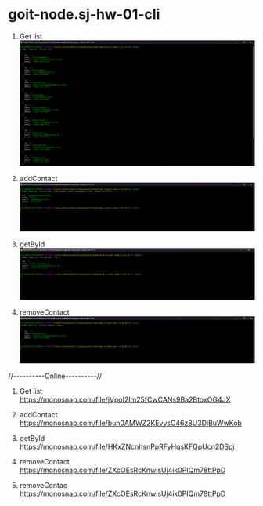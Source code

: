 # goit-node.sj-hw-01-cli

1. Get list ![Get list](./assets/action.list.png)

2. addContact ![addContact](./assets/addContact.png)

3. getById ![getById](./assets/getById.png)

4. removeContact ![removeContact](./assets/removeContact.png)

//----------Online----------//

1. Get list https://monosnap.com/file/jVpoI2Im25fCwCANs9Ba2BtoxOG4JX

2. addContact https://monosnap.com/file/bun0AMWZ2KEvysC46z8U3DjBuWwKob

3. getById https://monosnap.com/file/HKxZNcnhsnPpRFyHqsKFQpUcn2DSpj

4. removeContact https://monosnap.com/file/ZXcOEsRcKnwisUj4ik0PIQm78ttPpD

5. removeContac https://monosnap.com/file/ZXcOEsRcKnwisUj4ik0PIQm78ttPpD
